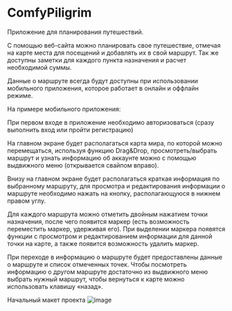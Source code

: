 # ComfyPiligrim
Приложение для планирования путешествий.

С помощью веб-сайта можно планировать свое путешествие, отмечая на карте места для посещений и добавлять их в свой маршрут. Так же доступны заметки для каждого пункта назначения и расчет необходимой суммы.

Данные о маршруте всегда будут доступны при использовании мобильного приложения, которое работает в онлайн и оффлайн режиме.

На примере мобильного приложения:

При первом входе в приложение необходимо авторизоваться (сразу выполнить вход или пройти регистрацию)

На главном экране будет располагаться карта мира, по которой можно перемещаться, используя функцию Drag&Drop, просмотреть/выбрать маршрут и узнать информацию об аккаунте можно с помощью выдвижного меню (открывается свайпом вправо).

Внизу на главном экране будет располагаться краткая информация по выбранному маршруту, для просмотра и редактирования информации о маршруте необходимо нажать на кнопку, располагающуюся в нижнем правом углу.

Для каждого маршрута можно отметить двойным нажатием точки назначения, после чего появится маркер (есть возможность переместить маркер, удерживая его). При выделении маркера появятся функции с просмотром и редактированием информации для данной точки на карте, а также появится возможность удалить маркер.

При переходе в информацию о маршруте будет предоставлены данные о маршруте и список отмеченных точек. Чтобы посмотреть информацию о другом маршруте достаточно из выдвижного меню выбрать нужный маршрут, чтобы вернуться к карте можно использовать клавишу «назад».

Начальный макет проекта
![image](https://user-images.githubusercontent.com/33409590/109516975-5fe1eb80-7adb-11eb-8d96-b13acfffe0ed.png)

